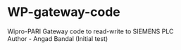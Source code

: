 # WP-gateway-code
Wipro-PARI Gateway code to read-write to SIEMENS PLC
<br>
Author - Angad Bandal (Initial  test)
